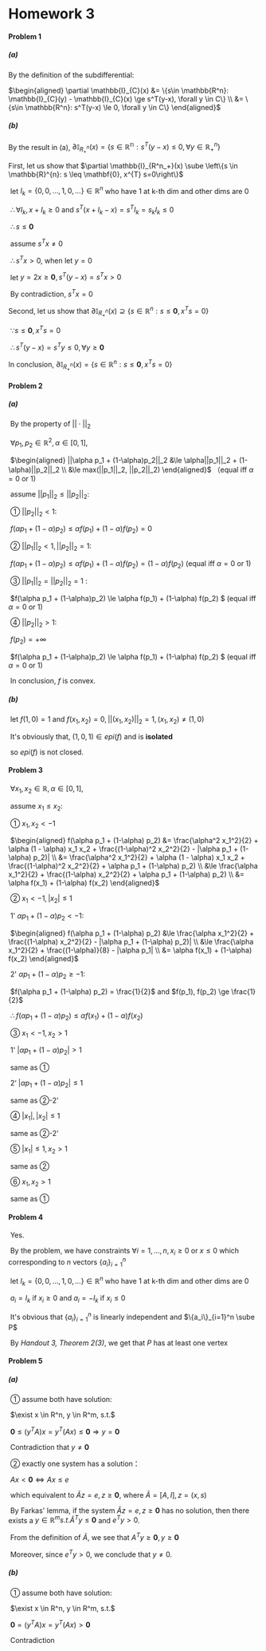 # Homework 3

#### Problem 1

##### (a)

By the definition of the subdifferential:

$\begin{aligned} \partial \mathbb{I}_{C}(x) &= \{s\in \mathbb{R^n}: \mathbb{I}_{C}(y) - \mathbb{I}_{C}(x) \ge s^T(y-x), \forall y \in C\}  \\ &= \{s\in \mathbb{R^n}: s^T(y-x) \le 0, \forall y \in C\} \end{aligned}$

##### (b)

By the result in (a), $\partial \mathbb{I}_{R^n_+}(x) = \{s\in \mathbb{R^n}: s^T(y-x) \le 0, \forall y \in \mathbb{R}^n_+\}$

First, let us show that $\partial \mathbb{I}_{R^n_+}(x) \sube \left\{s \in \mathbb{R}^{n}: s \leq \mathbf{0}, x^{T} s=0\right\}$

​	let $I_k = \{0,0,...,1,0,...\} \in \mathbb{R}^n$ who have 1 at k-th dim and other dims are 0

​	$\therefore \forall I_k, x + I_k \ge 0$ and $s^T(x + I_k - x) = s^T I_k = s_kI_k\le 0$

​	$\therefore s \le \mathbf{0}$

​	assume $s^Tx \ne 0$

​	$\therefore s^Tx > 0$, when let $y = 0$

​	let $y = 2x \ge \mathbf{0}, s^T(y-x) = s^Tx > 0$

​	By contradiction, $s^Tx = 0$

Second, let us show that $\partial \mathbb{I}_{R^n_+}(x) \supseteq \left\{s \in \mathbb{R}^{n}: s \leq \mathbf{0}, x^{T} s=0\right\}$

​	$\because s \le \mathbf{0}, x^Ts = 0$

​	$\therefore s^T(y - x) = s^Ty \le 0, \forall y \ge \mathbf{0}$

In conclusion, $\partial \mathbb{I}_{R^n_+}(x) = \left\{s \in \mathbb{R}^{n}: s \leq \mathbf{0}, x^{T} s=0\right\}$

#### Problem 2

##### (a)

​	By the property of $||\cdot||_2$ 

​	$\forall p_1, p_2 \in \mathbb{R}^2, \alpha \in [0,1],$

​	$\begin{aligned}  ||\alpha p_1 + (1-\alpha)p_2||_2 &\le \alpha||p_1||_2 + (1-\alpha)||p_2||_2 \\ &\le max(||p_1||_2, ||p_2||_2) \end{aligned}$ （equal iff $\alpha = 0$ or $1$)

​	assume $||p_1||_2 \le ||p_2||_2$:

​		① $||p_2||_2 < 1$:

​			$f(\alpha p_1 + (1-\alpha)p_2) \le \alpha f(p_1) + (1-\alpha) f(p_2) = 0$

​		② $||p_1||_2 < 1, ||p_2||_2 = 1$:

​			$f(\alpha p_1 + (1-\alpha)p_2) \le \alpha f(p_1) + (1-\alpha) f(p_2) = (1-\alpha) f(p_2)$ (equal iff $\alpha = 0$ or $1$)

​		③ $||p_1||_2 = ||p_2||_2 = 1$ :

​			$f(\alpha p_1 + (1-\alpha)p_2) \le \alpha f(p_1) + (1-\alpha) f(p_2) $ (equal iff $\alpha = 0$ or $1$)

​		④ $||p_2||_2 > 1$:

​			$f(p_2) = +\infty$

​			$f(\alpha p_1 + (1-\alpha)p_2) \le \alpha f(p_1) + (1-\alpha) f(p_2) $ (equal iff $\alpha = 0$ or $1$)

​		In conclusion, $f$ is convex.

##### (b)

​	let $f(1, 0) = 1$ and $f(x_1, x_2) = 0, ||(x_1, x_2)||_2 = 1, (x_1, x_2) \neq (1, 0)$

​	It's obviously that, $(1, 0, 1) \in epi(f)$ and is **isolated**

​	so $epi(f)$ is not closed.

#### Problem 3

​	$\forall x_1, x_2 \in \mathbb{R}, \alpha \in [0,1]$,

​	assume $x_1 \le x_2$:

​	① $x_1, x_2 < -1$

​		$\begin{aligned} f(\alpha p_1 + (1-\alpha) p_2) &= \frac{\alpha^2 x_1^2}{2} + \alpha (1 - \alpha) x_1 x_2 + \frac{(1-\alpha)^2 x_2^2}{2} - |\alpha p_1 + (1-\alpha) p_2)| \\ &= \frac{\alpha^2 x_1^2}{2} + \alpha (1 - \alpha) x_1 x_2 + \frac{(1-\alpha)^2 x_2^2}{2} + \alpha p_1 + (1-\alpha) p_2) \\ &\le \frac{\alpha x_1^2}{2} + \frac{(1-\alpha) x_2^2}{2} + \alpha p_1 + (1-\alpha) p_2) \\ &= \alpha f(x_1) + (1-\alpha) f(x_2) \end{aligned}$

​	② $x_1 < -1, |x_2| \le 1$

​		1' $\alpha p_1 + (1-\alpha) p_2 < -1$:

​			$\begin{aligned} f(\alpha p_1 + (1-\alpha) p_2)  &\le \frac{\alpha x_1^2}{2} + \frac{(1-\alpha) x_2^2}{2} - |\alpha p_1 + (1-\alpha) p_2)| \\ &\le \frac{\alpha x_1^2}{2} + \frac{(1-\alpha)}{8} - |\alpha p_1| \\ &= \alpha f(x_1) + (1-\alpha) f(x_2) \end{aligned}$			

​		2' $\alpha p_1 + (1-\alpha) p_2 \ge -1$:

​			$f(\alpha p_1 + (1-\alpha) p_2) = \frac{1}{2}$ and $f(p_1), f(p_2) \ge \frac{1}{2}$

​			$\therefore f(\alpha p_1 + (1-\alpha) p_2) \le \alpha f(x_1) + (1-\alpha) f(x_2)$

​	③ $x_1 < -1, x_2 > 1$			

​		1' $|\alpha p_1 + (1-\alpha) p_2| > 1$

​			same as ①

​		2‘ $|\alpha p_1 + (1-\alpha) p_2| \le 1$

​			same as ②-2’

​	④ $|x_1|, |x_2| \le 1$

​			same as ②-2'

​	⑤ $|x_1| \le 1, x_2 > 1$

​			same as ②

​	⑥ $x_1, x_2 > 1$

​			same as ①

#### Problem 4

​	Yes.

​	By the problem, we have constraints $\forall i = 1, ..., n, x_i \ge 0$  or $x \le 0$ which corresponding to $n$ vectors $\{a_i\}_{i=1}^n$

​	let $I_k = \{0,0,...,1,0,...\} \in \mathbb{R}^n$ who have 1 at k-th dim and other dims are 0

​	$a_i = I_k$ if $x_i \ge 0$ and $a_i = -I_k$ if $x_i \le 0$

​	It's obvious that $\{a_i\}_{i=1}^n$ is linearly independent and $\{a_i\}_{i=1}^n \sube P$

​	By *Handout 3, Theorem 2(3)*, we get that $P$ has at least one vertex

#### Problem 5

##### 	(a)

​		① assume both have solution:

​			$\exist x \in R^n, y \in R^m, s.t.$

​			$\mathbf{0} \le (y^TA)x = y^T(Ax) \le \mathbf{0} \Rightarrow y = \mathbf{0}$

​			Contradiction that $y \ne \mathbf{0}$

​		② exactly one system has a solution：

​			$Ax < \mathbf{0} \Leftrightarrow Ax \le e$

​			which equivalent to $\widetilde Az = e, z\ge \mathbf{0}$, where $\widetilde A = [A, I], z = (x, s)$

​			By Farkas' lemma, if the system $\widetilde Az = e, z \ge \mathbf{0}$ has no solution, then there exists a $y \in \mathbb{R}^m s.t. \widetilde A^Ty \le \mathbf{0}$ and $e^Ty > 0$.

​			From the definition of $\widetilde A$, we see that $A^Ty \ge \mathbf{0}, y \ge \mathbf{0}$

​			Moreover, since $e^Ty > 0$, we conclude that $y \neq 0$.

##### (b)

​		① assume both have solution:

​			$\exist x \in R^n, y \in R^m, s.t.$

​			$\mathbf{0} = (y^TA)x = y^T(Ax) > \mathbf{0}$	

​			Contradiction

​			

